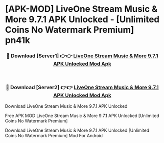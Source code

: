 # [APK-MOD] LiveOne  Stream Music & More 9.7.1 APK Unlocked - [Unlimited Coins No Watermark Premium] pn41k



<div align="center">
<h3>🔴 Download [Server1] 👉👉 <a href="https://momento.my/?title=LiveOne__Stream_Music_&_More_9.7.1_APK_Unlocked">LiveOne  Stream Music & More 9.7.1 APK Unlocked Mod Apk</a></h3><br>

<h3>🔴 Download [Server2] 👉👉 <a href="https://momento.my/?title=LiveOne__Stream_Music_&_More_9.7.1_APK_Unlocked">LiveOne  Stream Music & More 9.7.1 APK Unlocked Mod Apk</a></h3>
</div>



Download LiveOne  Stream Music & More 9.7.1 APK Unlocked 

Free APK MOD LiveOne  Stream Music & More 9.7.1 APK Unlocked [Unlimited Coins No Watermark Premium]

Download LiveOne  Stream Music & More 9.7.1 APK Unlocked [Unlimited Coins No Watermark Premium] Mod For Android
